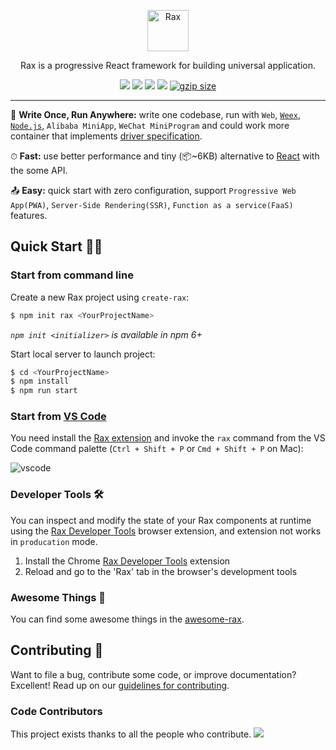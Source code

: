 <p align="center">
  <a href="https://alibaba.github.io/rax">
    <img alt="Rax" src="https://user-images.githubusercontent.com/677114/59907138-e99f7180-943c-11e9-8769-07021d9fe1ca.png" width="66">
  </a>
</p>

<p align="center">
Rax is a progressive React framework for building universal application.

<p align="center">
  <a href="https://github.com/alibaba/rax/blob/master/LICENSE"><img src="https://img.shields.io/npm/l/rax.svg"></a>
  <a href="https://www.npmjs.com/package/rax"><img src="https://img.shields.io/npm/v/rax.svg"></a>
  <a href="https://www.npmjs.com/package/rax"><img src="https://img.shields.io/npm/dm/rax.svg"></a>
  <a href="https://travis-ci.org/alibaba/rax"><img src="https://travis-ci.org/alibaba/rax.svg?branch=master"></a>
  <a href="https://unpkg.com/rax/dist/rax.min.js"><img src="https://img.badgesize.io/https://unpkg.com/rax/dist/rax.min.js?compression=gzip&?maxAge=3600" alt="gzip size"></a>
</p>

---

💌 **Write Once, Run Anywhere:** write one codebase, run with `Web`, [`Weex`](https://weex.apache.org/), [`Node.js`](https://nodejs.org/), `Alibaba MiniApp`, `WeChat MiniProgram` and could work more container that implements [driver specification](./docs/en-US/driver-spec.md).

⏱ **Fast:** use better performance and tiny (📦~6KB) alternative to [React](http://reactjs.org/) with the some API.

📤 **Easy:** quick start with zero configuration, support `Progressive Web App(PWA)`, `Server-Side Rendering(SSR)`, `Function as a service(FaaS)` features.

## Quick Start 🥢🍚

### Start from command line

Create a new Rax project using `create-rax`:

```sh
$ npm init rax <YourProjectName>
```
_`npm init <initializer>` is available in npm 6+_

Start local server to launch project:

```sh
$ cd <YourProjectName>
$ npm install
$ npm run start
```

### Start from [VS Code](https://code.visualstudio.com/)

You need install the [Rax extension](https://marketplace.visualstudio.com/items?itemName=Rax.vscode-rax) and invoke the `rax` command from the VS Code command palette (`Ctrl + Shift + P` or `Cmd + Shift + P` on Mac):

![vscode](https://user-images.githubusercontent.com/677114/72176350-2488e700-3419-11ea-9f51-b640c51256db.gif)

### Developer Tools 🛠

You can inspect and modify the state of your Rax components at runtime using the
[Rax Developer Tools](https://github.com/raxjs/rax-devtools) browser extension,
and extension not works in `producation` mode.

1. Install the Chrome [Rax Developer Tools](https://chrome.google.com/webstore/detail/rax-developer-tools/anpeoinhjjligmgoiepbnigjhmijblff) extension
2. Reload and go to the 'Rax' tab in the browser's development tools

### Awesome Things 📝

You can find some awesome things in the [awesome-rax](https://github.com/raxjs/awesome-rax).

## Contributing 🧼

Want to file a bug, contribute some code, or improve documentation? Excellent! Read up on our [guidelines for contributing](./.github/CONTRIBUTING.md).

### Code Contributors

This project exists thanks to all the people who contribute.
<a href="https://github.com/alibaba/rax/graphs/contributors"><img src="https://opencollective.com/rax/contributors.svg?width=890&button=false" /></a>
